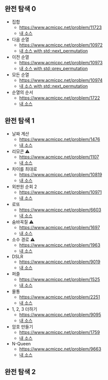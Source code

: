 ## 완전 탐색 0
- 집합
	- https://www.acmicpc.net/problem/11723
	- [내 소스](https://github.com/HelloWoori/AlgorithmStudyWithBaekjoon/blob/master/ExhaustiveSearch/Set.cpp)
- 다음 순열
	- https://www.acmicpc.net/problem/10972
	- [내 소스 with std::next_permutation](https://github.com/HelloWoori/AlgorithmStudyWithBaekjoon/blob/master/ExhaustiveSearch/NextPermutation.cpp)
- 이전 순열
	- https://www.acmicpc.net/problem/10973
	- [내 소스 with std::prev_permutation](https://github.com/HelloWoori/AlgorithmStudyWithBaekjoon/blob/master/ExhaustiveSearch/PrevPermutation.cpp)
- 모든 순열
	- https://www.acmicpc.net/problem/10974
	- [내 소스 with std::next_permutation](https://github.com/HelloWoori/AlgorithmStudyWithBaekjoon/blob/master/ExhaustiveSearch/AllPermutation.cpp)
- 순열의 순서
	- https://www.acmicpc.net/problem/1722
	- [내 소스](https://github.com/HelloWoori/AlgorithmStudyWithBaekjoon/blob/master/ExhaustiveSearch/SequenceOfPermutation.cpp)

## 완전 탐색 1
- 날짜 계산
	- https://www.acmicpc.net/problem/1476
	- [내 소스](https://github.com/HelloWoori/AlgorithmStudyWithBaekjoon/blob/master/ExhaustiveSearch/CalcDate.cpp)
- 리모콘 ⚠️
	- https://www.acmicpc.net/problem/1107
	- [내 소스](https://github.com/HelloWoori/AlgorithmStudyWithBaekjoon/blob/master/ExhaustiveSearch/RemoteControl.cpp)
- 차이를 최대로
	- https://www.acmicpc.net/problem/10819
	- [내 소스](https://github.com/HelloWoori/AlgorithmStudyWithBaekjoon/blob/master/ExhaustiveSearch/MaximumDifference.cpp)
- 외판원 순회 2
	- https://www.acmicpc.net/problem/10971
	- [내 소스](https://github.com/HelloWoori/AlgorithmStudyWithBaekjoon/blob/master/ExhaustiveSearch/TravelingSalesmanProblem2.cpp)
- 로또
	- https://www.acmicpc.net/problem/6603
	- [내 소스](https://github.com/HelloWoori/AlgorithmStudyWithBaekjoon/blob/master/ExhaustiveSearch/Lotto.cpp)
- 숨바꼭질 ⚠️
	- https://www.acmicpc.net/problem/1697
	- [내 소스](https://github.com/HelloWoori/AlgorithmStudyWithBaekjoon/blob/master/ExhaustiveSearch/HideAndSeek.cpp)
- 소수 경로 ⚠️
	- https://www.acmicpc.net/problem/1963
	- [내 소스](https://github.com/HelloWoori/AlgorithmStudyWithBaekjoon/blob/master/ExhaustiveSearch/PrimePath.cpp)
- DSLR
	- https://www.acmicpc.net/problem/9019
	- [내 소스](https://github.com/HelloWoori/AlgorithmStudyWithBaekjoon/blob/master/ExhaustiveSearch/DSLR.cpp)
- 퍼즐
	- https://www.acmicpc.net/problem/1525
	- [내 소스](https://github.com/HelloWoori/AlgorithmStudyWithBaekjoon/blob/master/ExhaustiveSearch/Puzzle.cpp)
- 물통
	- https://www.acmicpc.net/problem/2251
	- [내 소스](https://github.com/HelloWoori/AlgorithmStudyWithBaekjoon/blob/master/ExhaustiveSearch/Bucket.cpp)
- 1, 2, 3 더하기
	- https://www.acmicpc.net/problem/9095
	- [내 소스](https://github.com/HelloWoori/AlgorithmStudyWithBaekjoon/blob/master/ExhaustiveSearch/PlusOneTwoThree.cpp)
- 암호 만들기
	- https://www.acmicpc.net/problem/1759
	- [내 소스](https://github.com/HelloWoori/AlgorithmStudyWithBaekjoon/blob/master/ExhaustiveSearch/MakePassword.cpp)
- N-Queen
	- https://www.acmicpc.net/problem/9663
	- [내 소스](https://github.com/HelloWoori/AlgorithmStudyWithBaekjoon/blob/master/ExhaustiveSearch/NQueen.cpp)

## 완전 탐색 2